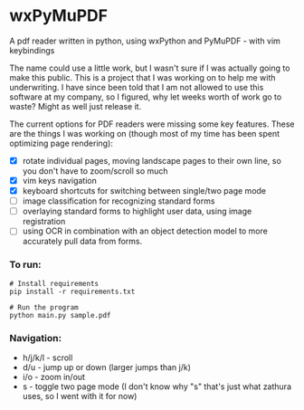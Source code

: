 # wxPyMuPDF
A pdf reader written in python, using wxPython and PyMuPDF - with vim keybindings

The name could use a little work, but I wasn't sure if I was actually going to make this public. This is a project that I was working on to help me with underwriting. I have since been told that I am not allowed to use this software at my company, so I figured, why let weeks worth of work go to waste? Might as well just release it.

The current options for PDF readers were missing some key features. These are the things I was working on (though most of my time has been spent optimizing page rendering):

- [x] rotate individual pages, moving landscape pages to their own line, so you don't have to zoom/scroll so much
- [x] vim keys navigation
- [x] keyboard shortcuts for switching between single/two page mode
- [ ] image classification for recognizing standard forms
- [ ] overlaying standard forms to highlight user data, using image registration
- [ ] using OCR in combination with an object detection model to more accurately pull data from forms.

### To run:
```
# Install requirements
pip install -r requirements.txt

# Run the program
python main.py sample.pdf
```

### Navigation:
- h/j/k/l - scroll
- d/u - jump up or down (larger jumps than j/k)
- i/o - zoom in/out
- s - toggle two page mode (I don't know why "s" that's just what zathura uses, so I went with it for now)

